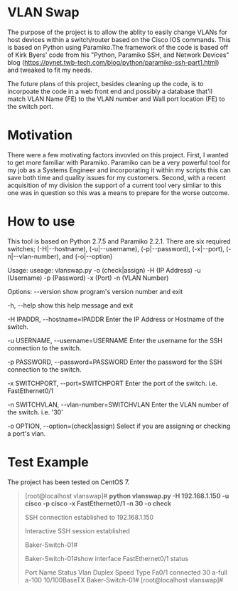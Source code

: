 # VLAN Swap
The purpose of the project is to allow the ablity to easily change VLANs for host devices within a 
switch/router based on the Cisco IOS commands. This is based on Python using Paramiko.The framework
of the code is based off of Kirk Byers' code from his "Python, Paramiko SSH, and Network Devices" blog 
(https://pynet.twb-tech.com/blog/python/paramiko-ssh-part1.html) and tweaked to fit my needs.

The future plans of this project, besides cleaning up the code, is to incorpoate the code in a web front 
end and possibly a database that'll match VLAN Name (FE) to the VLAN number and Wall port location (FE) 
to the switch port.

# Motivation
There were a few motivating factors invovled on this project. First, I wanted to get more familiar with 
Paramiko. Paramiko can be a very powerful tool for my job as a Systems Engineer and incorporating it within
my scripts this can save both time and quality issues for my customers. Second, with a recent acquisition of
my division the support of a current tool very simliar to this one was in question so this was a means to 
prepare for the worse outcome.

# How to use
This tool is based on Python 2.7.5 and Paramiko 2.2.1. There are six required switches; (-H|--hostname), 
(-u|--username), (-p|--password), (-x|--port), (-n|--vlan-number), and (-o|--option)

Usage: useage: vlanswap.py -o (check|assign) -H (IP Address) -u (Username) -p (Password) -x (Port) -n (VLAN Number)

Options:
  --version             show program's version number and exit
  
  -h, --help            show this help message and exit
  
  -H IPADDR, --hostname=IPADDR
                        Enter the IP Address or Hostname of the switch.
                        
  -u USERNAME, --username=USERNAME
                        Enter the username for the SSH connection to the
                        switch.
                        
  -p PASSWORD, --password=PASSWORD
                        Enter the password for the SSH connection to the
                        switch.
                        
  -x SWITCHPORT, --port=SWITCHPORT
                        Enter the port of the switch. i.e. FastEthernet0/1
                        
  -n SWITCHVLAN, --vlan-number=SWITCHVLAN
                        Enter the VLAN number of the switch. i.e. '30'
                        
  -o OPTION, --option=(check|assign)
                        Select if you are assigning or checking a port's vlan.

# Test Example
The project has been tested on CentOS 7.

>[root@localhost vlanswap]# **python vlanswap.py -H 192.168.1.150 -u cisco -p cisco -x FastEthernet0/1 -n 30 -o check**
>
>SSH connection established to 192.168.1.150
>
>Interactive SSH session established
>
>Baker-Switch-01#
>
>Baker-Switch-01#show interface FastEthernet0/1 status
>
>Port      Name               Status       Vlan       Duplex  Speed Type
>Fa0/1                        connected    30         a-full  a-100 10/100BaseTX
>Baker-Switch-01#
>[root@localhost vlanswap]#
